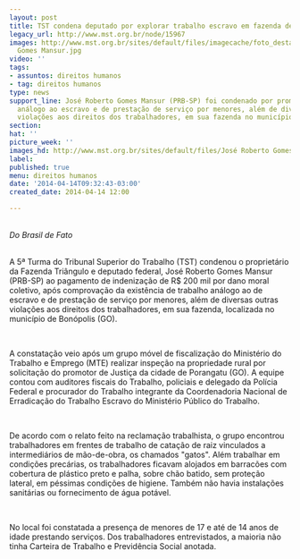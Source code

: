 ```yaml
---
layout: post
title: TST condena deputado por explorar trabalho escravo em fazenda de Goiás
legacy_url: http://www.mst.org.br/node/15967
images: http://www.mst.org.br/sites/default/files/imagecache/foto_destaque/José Roberto
  Gomes Mansur.jpg
video: ''
tags:
- assuntos: direitos humanos
- tag: direitos humanos
type: news
support_line: José Roberto Gomes Mansur (PRB-SP) foi condenado por promover trabalho
  análogo ao escravo e de prestação de serviço por menores, além de diversas outras
  violações aos direitos dos trabalhadores, em sua fazenda no município de Bonópolis.
section: 
hat: ''
picture_week: ''
images_hd: http://www.mst.org.br/sites/default/files/José Roberto Gomes Mansur.jpg
label: 
published: true
menu: direitos humanos
date: '2014-04-14T09:32:43-03:00'
created_date: 2014-04-14 12:00

---
```

<p><em><img style="margin: 10px; float: right;" src="http://www.mst.org.br/sites/default/files/Jos%C3%A9%20Roberto%20Gomes%20Mansur_0.jpg" alt=""><br>Do Brasil de Fato</em></p><p><br>A 5ª Turma do Tribunal Superior do Trabalho (TST) condenou o proprietário da Fazenda Triângulo e deputado federal, José Roberto Gomes Mansur (PRB-SP) ao pagamento de indenização de R$ 200 mil por dano moral coletivo, após comprovação da existência de trabalho análogo ao de escravo e de prestação de serviço por menores, além de diversas outras violações aos direitos dos trabalhadores, em sua fazenda, localizada no município de Bonópolis (GO).</p><p>&nbsp;</p><p>A constatação veio após um grupo móvel de fiscalização do Ministério do Trabalho e Emprego (MTE) realizar inspeção na propriedade rural por solicitação do promotor de Justiça da cidade de Porangatu (GO). A equipe contou com auditores fiscais do Trabalho, policiais e delegado da Polícia Federal e procurador do Trabalho integrante da Coordenadoria Nacional de Erradicação do Trabalho Escravo do Ministério Público do Trabalho.</p><p>&nbsp;</p><p>De acordo com o relato feito na reclamação trabalhista, o grupo encontrou trabalhadores em frentes de trabalho de catação de raiz vinculados a intermediários de mão-de-obra, os chamados "gatos". Além trabalhar em condições precárias, os trabalhadores ficavam alojados em barracões com cobertura de plástico preto e palha, sobre chão batido, sem proteção lateral, em péssimas condições de higiene. Também não havia instalações sanitárias ou fornecimento de água potável.</p><p>&nbsp;</p><p>No local foi constatada a presença de menores de 17 e até de 14 anos de idade prestando serviços. Dos trabalhadores entrevistados, a maioria não tinha Carteira de Trabalho e Previdência Social anotada.</p>

